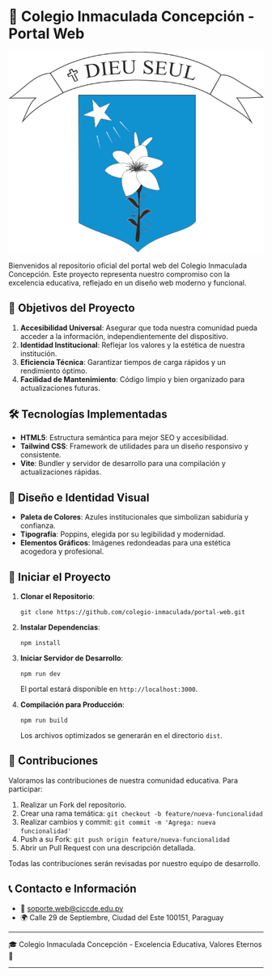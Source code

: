 # 🏫 Colegio Inmaculada Concepción - Portal Web

![Colegio Inmaculada Concepción](src/img/cic.png)

Bienvenidos al repositorio oficial del portal web del Colegio Inmaculada Concepción. Este proyecto representa nuestro compromiso con la excelencia educativa, reflejado en un diseño web moderno y funcional.

## 🎯 Objetivos del Proyecto

1. **Accesibilidad Universal**: Asegurar que toda nuestra comunidad pueda acceder a la información, independientemente del dispositivo.
2. **Identidad Institucional**: Reflejar los valores y la estética de nuestra institución.
3. **Eficiencia Técnica**: Garantizar tiempos de carga rápidos y un rendimiento óptimo.
4. **Facilidad de Mantenimiento**: Código limpio y bien organizado para actualizaciones futuras.

## 🛠️ Tecnologías Implementadas

- **HTML5**: Estructura semántica para mejor SEO y accesibilidad.
- **Tailwind CSS**: Framework de utilidades para un diseño responsivo y consistente.
- **Vite**: Bundler y servidor de desarrollo para una compilación y actualizaciones rápidas.

## 🎨 Diseño e Identidad Visual

- **Paleta de Colores**: Azules institucionales que simbolizan sabiduría y confianza.
- **Tipografía**: Poppins, elegida por su legibilidad y modernidad.
- **Elementos Gráficos**: Imágenes redondeadas para una estética acogedora y profesional.

## 🚀 Iniciar el Proyecto

1. **Clonar el Repositorio**:
   ```
   git clone https://github.com/colegio-inmaculada/portal-web.git
   ```
2. **Instalar Dependencias**:
   ```
   npm install
   ```
3. **Iniciar Servidor de Desarrollo**:
   ```
   npm run dev
   ```
   El portal estará disponible en `http://localhost:3000`.

4. **Compilación para Producción**:
   ```
   npm run build
   ```
   Los archivos optimizados se generarán en el directorio `dist`.

## 👥 Contribuciones

Valoramos las contribuciones de nuestra comunidad educativa. Para participar:

1. Realizar un Fork del repositorio.
2. Crear una rama temática: `git checkout -b feature/nueva-funcionalidad`
3. Realizar cambios y commit: `git commit -m 'Agrega: nueva funcionalidad'`
4. Push a su Fork: `git push origin feature/nueva-funcionalidad`
5. Abrir un Pull Request con una descripción detallada.

Todas las contribuciones serán revisadas por nuestro equipo de desarrollo.

## 📞 Contacto e Información

- 📧 soporte.web@ciccde.edu.py
- 🌍 Calle 29 de Septiembre, Ciudad del Este 100151, Paraguay

---

🎓 Colegio Inmaculada Concepción - Excelencia Educativa, Valores Eternos 🌟

---